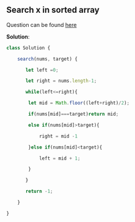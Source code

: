 ## Search x in sorted array

Question can be found [here](https://leetcode.com/problems/binary-search/description/)

**Solution**:

```js
class Solution {

    search(nums, target) {

       let left =0;

       let right = nums.length-1;

       while(left<=right){

        let mid = Math.floor((left+right)/2);

        if(nums[mid]===target)return mid;

        else if(nums[mid]>target){

            right = mid -1

        }else if(nums[mid]<target){

            left = mid + 1;

        }

       }

       return -1;

    }

}
```

